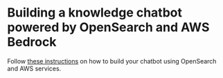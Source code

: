 # Building a knowledge chatbot powered by OpenSearch and AWS Bedrock

Follow [these instructions](TODO) on how to build your chatbot using OpenSearch and AWS services.
